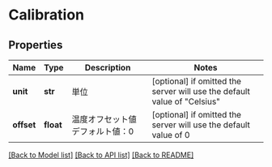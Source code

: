 # Calibration


## Properties
Name | Type | Description | Notes
------------ | ------------- | ------------- | -------------
**unit** | **str** | 単位 | [optional]  if omitted the server will use the default value of "Celsius"
**offset** | **float** | 温度オフセット値   デフォルト値：0  | [optional]  if omitted the server will use the default value of 0

[[Back to Model list]](../README.md#documentation-for-models) [[Back to API list]](../README.md#documentation-for-api-endpoints) [[Back to README]](../README.md)


